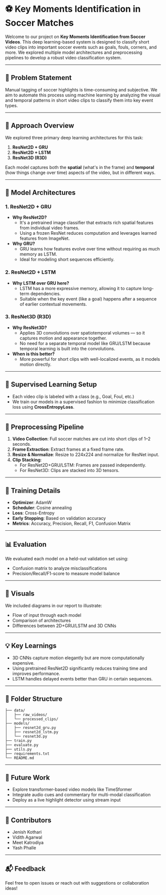 
# ⚽ Key Moments Identification in Soccer Matches

Welcome to our project on **Key Moments Identification from Soccer Videos**. This deep learning-based system is designed to classify short video clips into important soccer events such as goals, fouls, corners, and more. We explored multiple model architectures and preprocessing pipelines to develop a robust video classification system.

---

## 📌 Problem Statement

Manual tagging of soccer highlights is time-consuming and subjective. We aim to automate this process using machine learning by analyzing the visual and temporal patterns in short video clips to classify them into key event types.

---

## 🧠 Approach Overview
We explored three primary deep learning architectures for this task:

1. **ResNet2D + GRU**
2. **ResNet2D + LSTM**
3. **ResNet3D (R3D)**

Each model captures both the **spatial** (what's in the frame) and **temporal** (how things change over time) aspects of the video, but in different ways.

---

## 🧩 Model Architectures

### 1. ResNet2D + GRU
- **Why ResNet2D?**
  - It's a pretrained image classifier that extracts rich spatial features from individual video frames.
  - Using a frozen ResNet reduces computation and leverages learned features from ImageNet.
- **Why GRU?**
  - GRU learns how features evolve over time without requiring as much memory as LSTM.
  - Ideal for modeling short sequences efficiently.

### 2. ResNet2D + LSTM
- **Why LSTM over GRU here?**
  - LSTM has a more expressive memory, allowing it to capture long-term dependencies.
  - Suitable when the key event (like a goal) happens after a sequence of earlier contextual movements.

### 3. ResNet3D (R3D)
- **Why ResNet3D?**
  - Applies 3D convolutions over spatiotemporal volumes — so it captures motion and appearance together.
  - No need for a separate temporal model like GRU/LSTM because temporal learning is built into the convolutions.
- **When is this better?**
  - More powerful for short clips with well-localized events, as it models motion directly.

---

## 🧪 Supervised Learning Setup
- Each video clip is labeled with a class (e.g., Goal, Foul, etc.)
- We train our models in a supervised fashion to minimize classification loss using **CrossEntropyLoss**.

---

## 🧼 Preprocessing Pipeline
1. **Video Collection**: Full soccer matches are cut into short clips of 1–2 seconds.
2. **Frame Extraction**: Extract frames at a fixed frame rate.
3. **Resize & Normalize**: Resize to 224x224 and normalize for ResNet input.
4. **Clip Stacking**:
   - For ResNet2D+GRU/LSTM: Frames are passed independently.
   - For ResNet3D: Clips are stacked into 3D tensors.

---

## 🧠 Training Details
- **Optimizer**: AdamW
- **Scheduler**: Cosine annealing
- **Loss**: Cross-Entropy
- **Early Stopping**: Based on validation accuracy
- **Metrics**: Accuracy, Precision, Recall, F1, Confusion Matrix

---

## 📊 Evaluation
We evaluated each model on a held-out validation set using:
- Confusion matrix to analyze misclassifications
- Precision/Recall/F1-score to measure model balance

---

## 🎨 Visuals
We included diagrams in our report to illustrate:
- Flow of input through each model
- Comparison of architectures
- Differences between 2D+GRU/LSTM and 3D CNNs

---

## 💡 Key Learnings
- 3D CNNs capture motion elegantly but are more computationally expensive.
- Using pretrained ResNet2D significantly reduces training time and improves performance.
- LSTM handles delayed events better than GRU in certain sequences.

---

## 📂 Folder Structure
```
├── data/
│   ├── raw_videos/
│   └── processed_clips/
├── models/
│   ├── resnet2d_gru.py
│   ├── resnet2d_lstm.py
│   └── resnet3d.py
├── train.py
├── evaluate.py
├── utils.py
├── requirements.txt
└── README.md
```

---

## 🚀 Future Work
- Explore transformer-based video models like TimeSformer
- Integrate audio cues and commentary for multi-modal classification
- Deploy as a live highlight detector using stream input

---

## 🙌 Contributors
- Jenish Kothari
- Vidith Agarwal
- Meet Katrodiya
- Yash Phalle

---

## 📬 Feedback
Feel free to open issues or reach out with suggestions or collaboration ideas!

